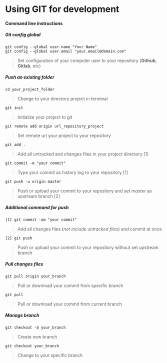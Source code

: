 # Using GIT for development
#### Command line instructions

##### Git config global
```
git config --global user.name "Your Name"
git config --global user.email "your.email@domain.com"
```
> Set configuration of your computer user to your repository (**Github**, **Gitlab**, etc)

##### Push an existing folder
```
cd your_project_folder
```
> Change to your directory project in terminal

```
git init
```
> Initialize your project to git
```
git remote add origin url_repository_project
```
> Set remote url your project to your repository
```
git add .
```
> Add all untracked and changes files in your project directory [1]
```
git commit -m "your commit"
```
> Type your commit as history log to your repository [1]
```
git push -u origin master
```
> Push or upload your commit to your repository and set *master* as upstream branch [2]

##### Additional command for push
```
[1] git commit -am "your commit"
```
> Add all changes files (*not include untracked files*) and commit at once
```
[2] git push
```
> Push or upload your commit to your repository without set upstream branch

##### Pull changes files
```
git pull origin your_branch
```
> Pull or download your commit from specific branch
```
git pull
```
> Pull or download your commit from current branch

##### Manage branch
```
git checkout -b your_branch
```
> Create new branch
```
git checkout your_branch
```
> Change to your specific branch
